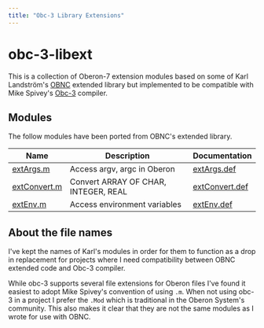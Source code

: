 ```yaml
---
title: "Obc-3 Library Extensions"
---
```


obc-3-libext
============

This is a collection of Oberon-7 extension modules based on
some of Karl Landström's [OBNC](http://miasap.se/obnc/) extended 
library but implemented to be compatible with Mike Spivey's 
[Obc-3](https://github.com/Spivoxity/obc-3) compiler.

Modules
-------

The follow modules have been ported from OBNC's extended library.

| Name       | Description                           | Documentation |
|------------|---------------------------------------|---------------|
| [extArgs.m](extArgs.m)    | Access argv, argc in Oberon           | [extArgs.def](https://miasap.se/obnc/obncdoc/ext/extArgs.def.html "documentation") |
| [extConvert.m](extConvert.m) | Convert ARRAY OF CHAR, INTEGER, REAL  | [extConvert.def](https://miasap.se/obnc/obncdoc/ext/extConvert.def.html "documentation") |
| [extEnv.m](extEnv.m)     | Access environment variables          | [extEnv.def](https://miasap.se/obnc/obncdoc/ext/extEnv.def.html "documentation") |

About the file names
--------------------

I've kept the names of Karl's modules in order for them to function
as a drop in replacement for projects where I need compatibility
between OBNC extended code and Obc-3 compiler.

While obc-3 supports several file extensions for Oberon files I've
found it easiest to adopt Mike Spivey's convention of using `.m`.
When not using obc-3 in a project I prefer the `.Mod` which is
traditional in the Oberon System's community. This also makes it
clear that they are not the same modules as I wrote for use with
OBNC.


